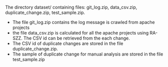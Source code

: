 The directory dataset/ containing files: git_log.zip, data_csv.zip, duplicate_change.zip, test_sample.zip.
* The file git_log.zip contains the log message is crawled from apache projects
* the file data_csv.zip is calculated for all the apache projects using RA-SZZ. The CSV id can be retrieved from the each change.
* The CSV id of duplicate changes are stored in the file duplicate_change.zip.
* The sample of duplicate change for manual analysis are stored in the file test_sample.zip
